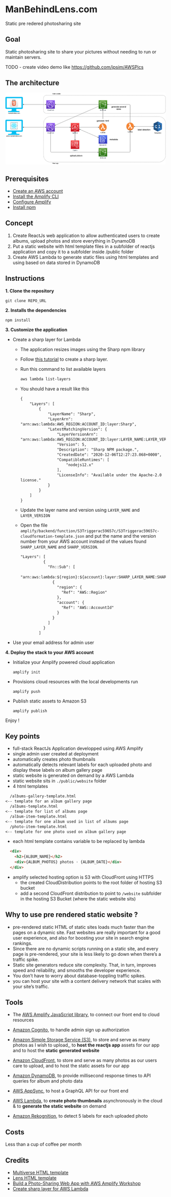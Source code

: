 # ManBehindLens.com

Static pre redered photosharing site

## Goal

Static photosharing site to share your pictures without needing to run or maintain servers.

TODO - create video demo like https://github.com/jpsim/AWSPics

## The architecture

![](public/website/assets/img/manbehindlens.png)



## Prerequisites
- [Create an AWS account](https://aws.amazon.com/fr/premiumsupport/knowledge-center/create-and-activate-aws-account/)
- [Install the Amplify CLI](https://docs.amplify.aws/cli/start/install#install-the-amplify-cli)
- [Configure Amplify](https://docs.amplify.aws/cli/start/install#configure-the-amplify-cli)
- [Install npm](https://www.npmjs.com/get-npm)

## Concept

1. Create ReactJs web application to allow authenticated users to create albums, upload photos and store everything in DynamoDB
2. Put a static website with html template files in a subfolder of reactjs application
and copy it to a subfolder inside /public folder
3. Create AWS Lambda to generate static files using html templates and using  based on data stored in DynamoDB

## Instructions

**1. Clone the repository**

  ```
  git clone REPO_URL
  ```
**2. Installs the dependencies**
  ```
  npm install
  ```
**3. Customize the application**

- Create a sharp layer for Lambda

  - The application resizes images using the Sharp npm library
  - Follow [this tutorial](https://aws.amazon.com/blogs/compute/using-lambda-layers-to-simplify-your-development-process) to create a sharp layer.
  - Run this command to list available layers
    ```bash 
    aws lambda list-layers
    ``` 
  - You should have a result like this 
    ```
    {
        "Layers": [
            {
                "LayerName": "Sharp",
                "LayerArn": "arn:aws:lambda:AWS_REGION:ACCOUNT_ID:layer:Sharp",
                "LatestMatchingVersion": {
                    "LayerVersionArn": "arn:aws:lambda:AWS_REGION:ACCOUNT_ID:layer:LAYER_NAME:LAYER_VERSION",
                    "Version": 5,
                    "Description": "Sharp NPM package.",
                    "CreatedDate": "2020-12-06T12:27:23.068+0000",
                    "CompatibleRuntimes": [
                        "nodejs12.x"
                    ],
                    "LicenseInfo": "Available under the Apache-2.0 license."
                }
            }
        ]
    }
    ```

  - Update the layer name and version using `LAYER_NAME` and `LAYER_VERSION`

  - Open the file `amplify/backend/function/S3Triggerac59657c/S3Triggerac59657c-cloudformation-template.json` and put the name and the version number from your AWS account instead of the values found `SHARP_LAYER_NAME` and `SHARP_VERSION`.
      ```
      "Layers": [
                {
                  "Fn::Sub": [
                    "arn:aws:lambda:${region}:${account}:layer:SHARP_LAYER_NAME:SHARP_VERSION",
                    {
                      "region": {
                        "Ref": "AWS::Region"
                      },
                      "account": {
                        "Ref": "AWS::AccountId"
                      }
                    }
                  ]
                }
              ]
      ```
- Use your email address for admin user

**4. Deploy the stack to your AWS account**
  - Initialize your Amplify powered cloud application
    ```
    amplify init
    ```
  - Provisions cloud resources with the local developments run
    ```
    amplify push
    ```
  - Publish static assets to Amazon S3
    ```
    amplify publish
    ```
Enjoy !



## Key points

  - full-stack ReactJs Application developped using AWS Amplify
  - single admin user created at deployment 
  - automatically creates photo thumbnails
  - automatically detects relevant labels for each uploaded photo and display these labels on album gallery page
  - static website is generated on demand by a AWS Lambda
  - static website sits in `./public/website` folder
  - 4 html templates
  ```
    /albums-gallery-template.html                                       <-- template for an album gallery page
    /albums-template.html                                               <-- template for list of albums page
    /album-item-template.html                                           <-- template for one album used in list of albums page
    /photo-item-template.html                                           <-- template for one photo used on album gallery page
  ```
  - each html template contains variable to be replaced by lambda
  ```html
    <div>
      <h2>{ALBUM_NAME}</h2>
      <div>{ALBUM_PHOTOS} photos · {ALBUM_DATE}</div>
    </div>
  ```
  - amplify selected hosting option is S3 with CloudFront using HTTPS
    - the created CloudDistribution points to the root folder of hosting S3 bucket
    - add a second CloudFront distribution to point to `/website` subfolder in the hosting S3 Bucket (where the static website sits)



## Why to use pre rendered static website ?

- pre-rendered static HTML of static sites loads much faster than the pages on a dynamic site. Fast websites are really important for a good user experience, and also for boosting your site in search engine rankings.
- Since there are no dynamic scripts running on a static site, and every page is pre-rendered, your site is less likely to go down when there’s a traffic spike.
- Static site generators reduce site complexity. That, in turn, improves speed and reliability, and smooths the developer experience.
- You don’t have to worry about database-toppling traffic spikes.
- you can host your site with a content delivery network that scales with your site’s traffic.

 ## Tools

- The  [AWS Amplify JavaScript library](https://docs.amplify.aws/), to connect our front end to cloud resources
- [Amazon Cognito](https://aws.amazon.com/cognito/), to handle admin sign up authorization
- [Amazon Simple Storage Service (S3)](https://aws.amazon.com/s3/), to store and serve as many photos as I wish to upload,, to **host the reactjs app** assets for our app and to host the **static generated website**
- [Amazon CloudFront](https://aws.amazon.com/fr/cloudfront/), to store and serve as many photos as our users care to upload, and to host the static assets for our app

- [Amazon DynamoDB](https://aws.amazon.com/dynamodb/), to provide millisecond response times to API queries for album and photo data
- [AWS AppSync](https://aws.amazon.com/appsync/), to host a GraphQL API for our front end
- [AWS Lambda](https://aws.amazon.com/lambda/), to **create photo thumbnails** asynchronously in the cloud & to **generate the static website** on demand
- [Amazon Rekognition](https://aws.amazon.com/rekognition/), to detect 5 labels for each uploaded photo
   
   
## Costs
Less than a cup of coffee per month



## Credits

- [Multiverse HTML template](https://html5up.net/multiverse)
- [Lens HTML template](https://html5up.net/lens)
- [Build a Photo-Sharing Web App with AWS Amplify Workshop](https://amplify-workshop.go-aws.com/)
- [Create sharp layer for AWS Lambda](https://aws.amazon.com/blogs/compute/using-lambda-layers-to-simplify-your-development-process)

